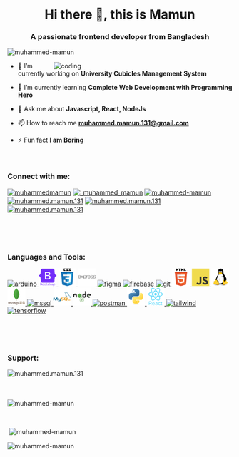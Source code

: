 <h1 align="center">Hi there 👋, this is Mamun</h1>
<h3 align="center">A passionate frontend developer from Bangladesh</h3>

<p align="left"> <img src="https://komarev.com/ghpvc/?username=muhammed-mamun&label=Profile%20views&color=0e75b6&style=flat" alt="muhammed-mamun" /> </p>

<img align='right' alt='coding' width="400" src='https://user-images.githubusercontent.com/55389276/140866485-8fb1c876-9a8f-4d6a-98dc-08c4981eaf70.gif' />

- 🔭 I’m currently working on **University Cubicles Management System**

- 🌱 I’m currently learning **Complete Web Development with Programming Hero**

- 💬 Ask me about **Javascript, React, NodeJs**

- 📫 How to reach me **muhammed.mamun.131@gmail.com**
  <br>
- ⚡ Fun fact **I am Boring**
<br><br><br>
<h3 align="left">Connect with me:</h3>
<p align="left">
<a href="https://dev.to/muhammedmamun" target="blank"><img align="center" src="https://raw.githubusercontent.com/rahuldkjain/github-profile-readme-generator/master/src/images/icons/Social/devto.svg" alt="muhammedmamun" height="30" width="40" /></a>
<a href="https://twitter.com/_muhammed_mamun" target="blank"><img align="center" src="https://raw.githubusercontent.com/rahuldkjain/github-profile-readme-generator/master/src/images/icons/Social/twitter.svg" alt="_muhammed_mamun" height="30" width="40" /></a>
<a href="https://linkedin.com/in/muhammed-mamun" target="blank"><img align="center" src="https://raw.githubusercontent.com/rahuldkjain/github-profile-readme-generator/master/src/images/icons/Social/linked-in-alt.svg" alt="muhammed-mamun" height="30" width="40" /></a>
<a href="https://fb.com/muhammed.mamun.131" target="blank"><img align="center" src="https://raw.githubusercontent.com/rahuldkjain/github-profile-readme-generator/master/src/images/icons/Social/facebook.svg" alt="muhammed.mamun.131" height="30" width="40" /></a>
<a href="https://instagram.com/muhammed.mamun.131" target="blank"><img align="center" src="https://raw.githubusercontent.com/rahuldkjain/github-profile-readme-generator/master/src/images/icons/Social/instagram.svg" alt="muhammed.mamun.131" height="30" width="40" /></a>
<a href="https://codeforces.com/profile/muhammed.mamun.131" target="blank"><img align="center" src="https://raw.githubusercontent.com/rahuldkjain/github-profile-readme-generator/master/src/images/icons/Social/codeforces.svg" alt="muhammed.mamun.131" height="30" width="40" /></a>
</p>
<br><br><br>
<h3 align="left">Languages and Tools:</h3>
<p align="left"> <a href="https://www.arduino.cc/" target="_blank" rel="noreferrer"> <img src="https://cdn.worldvectorlogo.com/logos/arduino-1.svg" alt="arduino" width="40" height="40"/> </a> <a href="https://getbootstrap.com" target="_blank" rel="noreferrer"> <img src="https://raw.githubusercontent.com/devicons/devicon/master/icons/bootstrap/bootstrap-plain-wordmark.svg" alt="bootstrap" width="40" height="40"/> </a> <a href="https://www.w3schools.com/css/" target="_blank" rel="noreferrer"> <img src="https://raw.githubusercontent.com/devicons/devicon/master/icons/css3/css3-original-wordmark.svg" alt="css3" width="40" height="40"/> </a> <a href="https://expressjs.com" target="_blank" rel="noreferrer"> <img src="https://raw.githubusercontent.com/devicons/devicon/master/icons/express/express-original-wordmark.svg" alt="express" width="40" height="40"/> </a> <a href="https://www.figma.com/" target="_blank" rel="noreferrer"> <img src="https://www.vectorlogo.zone/logos/figma/figma-icon.svg" alt="figma" width="40" height="40"/> </a> <a href="https://firebase.google.com/" target="_blank" rel="noreferrer"> <img src="https://www.vectorlogo.zone/logos/firebase/firebase-icon.svg" alt="firebase" width="40" height="40"/> </a> <a href="https://git-scm.com/" target="_blank" rel="noreferrer"> <img src="https://www.vectorlogo.zone/logos/git-scm/git-scm-icon.svg" alt="git" width="40" height="40"/> </a> <a href="https://www.w3.org/html/" target="_blank" rel="noreferrer"> <img src="https://raw.githubusercontent.com/devicons/devicon/master/icons/html5/html5-original-wordmark.svg" alt="html5" width="40" height="40"/> </a> <a href="https://developer.mozilla.org/en-US/docs/Web/JavaScript" target="_blank" rel="noreferrer"> <img src="https://raw.githubusercontent.com/devicons/devicon/master/icons/javascript/javascript-original.svg" alt="javascript" width="40" height="40"/> </a> <a href="https://www.linux.org/" target="_blank" rel="noreferrer"> <img src="https://raw.githubusercontent.com/devicons/devicon/master/icons/linux/linux-original.svg" alt="linux" width="40" height="40"/> </a> <a href="https://www.mongodb.com/" target="_blank" rel="noreferrer"> <img src="https://raw.githubusercontent.com/devicons/devicon/master/icons/mongodb/mongodb-original-wordmark.svg" alt="mongodb" width="40" height="40"/> </a> <a href="https://www.microsoft.com/en-us/sql-server" target="_blank" rel="noreferrer"> <img src="https://www.svgrepo.com/show/303229/microsoft-sql-server-logo.svg" alt="mssql" width="40" height="40"/> </a> <a href="https://www.mysql.com/" target="_blank" rel="noreferrer"> <img src="https://raw.githubusercontent.com/devicons/devicon/master/icons/mysql/mysql-original-wordmark.svg" alt="mysql" width="40" height="40"/> </a> <a href="https://nodejs.org" target="_blank" rel="noreferrer"> <img src="https://raw.githubusercontent.com/devicons/devicon/master/icons/nodejs/nodejs-original-wordmark.svg" alt="nodejs" width="40" height="40"/> </a> <a href="https://postman.com" target="_blank" rel="noreferrer"> <img src="https://www.vectorlogo.zone/logos/getpostman/getpostman-icon.svg" alt="postman" width="40" height="40"/> </a> <a href="https://www.python.org" target="_blank" rel="noreferrer"> <img src="https://raw.githubusercontent.com/devicons/devicon/master/icons/python/python-original.svg" alt="python" width="40" height="40"/> </a> <a href="https://reactjs.org/" target="_blank" rel="noreferrer"> <img src="https://raw.githubusercontent.com/devicons/devicon/master/icons/react/react-original-wordmark.svg" alt="react" width="40" height="40"/> </a> <a href="https://tailwindcss.com/" target="_blank" rel="noreferrer"> <img src="https://www.vectorlogo.zone/logos/tailwindcss/tailwindcss-icon.svg" alt="tailwind" width="40" height="40"/> </a> <a href="https://www.tensorflow.org" target="_blank" rel="noreferrer"> <img src="https://www.vectorlogo.zone/logos/tensorflow/tensorflow-icon.svg" alt="tensorflow" width="40" height="40"/> </a> </p>
<br><br><br>

<h3 align="left">Support:</h3>
<p><a href="https://www.buymeacoffee.com/muhammed.mamun.131"> <img align="left" src="https://cdn.buymeacoffee.com/buttons/v2/default-yellow.png" height="50" width="210" alt="muhammed.mamun.131" /></a></p><br><br><br>

<p><img align="center" src="https://github-readme-stats.vercel.app/api/top-langs?username=muhammed-mamun&show_icons=true&locale=en&layout=compact" alt="muhammed-mamun" /></p>
<br>

<p>&nbsp;<img align="center" src="https://github-readme-stats.vercel.app/api?username=muhammed-mamun&show_icons=true&locale=en" alt="muhammed-mamun" /></p>

<p><img align="center" src="https://github-readme-streak-stats.herokuapp.com/?user=muhammed-mamun&" alt="muhammed-mamun" /></p>
